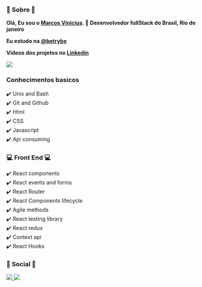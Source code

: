 <h3> 🤔 Sobre 🤔 </h3>

<strong> Olá, Eu sou o <a href="marcsvinicius.github.io/"> Marcos Vinicius</a>. 👋 Desenvolvedor fullStack do Brasil, Rio de janeiro </strong> <br>

<strong> Eu estudo na <a href="https://www.linkedin.com/school/betrybe/"> @betrybe </a></strong> <br>

<strong>Videos dos projetos no <a href="https://www.linkedin.com/in/marcosvalencar/"> Linkedin </a></strong>

<a href="https://github.com/MarcsVinicius"> <img src="https://github-readme-stats.vercel.app/api?username=marcsvinicius&count_private=true" /> </a>

<h3> Conhecimentos basicos </h3>
✔️ Unix and Bash <br>
✔️ Git and Github <br>
✔️ Html <br>
✔️ CSS <br>
✔️ Javascript <br>
✔️ Api consuming
<h3> 💻 Front End 💻 </h3>
✔️ React components <br>
✔️ React events and forms <br>
✔️ React Router <br> 
✔️ React Components lifecycle <br>
✔️ Agile methods <br>
✔️ React testing library <br>
✔️ React redux <br>
✔️ Context api <br>
✔️ React Hooks <br>


<h3> 📱 Social 📱 </h3>
<a href="https://www.linkedin.com/in/marcosvalencar/"> <img src="https://img.shields.io/badge/linkedin-%230077B5.svg?style=for-the-badge&logo=linkedin&logoColor=white" /> </a>
<a href="https://github.com/MarcsVinicius"> <img src="https://img.shields.io/badge/github-%23121011.svg?style=for-the-badge&logo=github&logoColor=white" /> </a>

